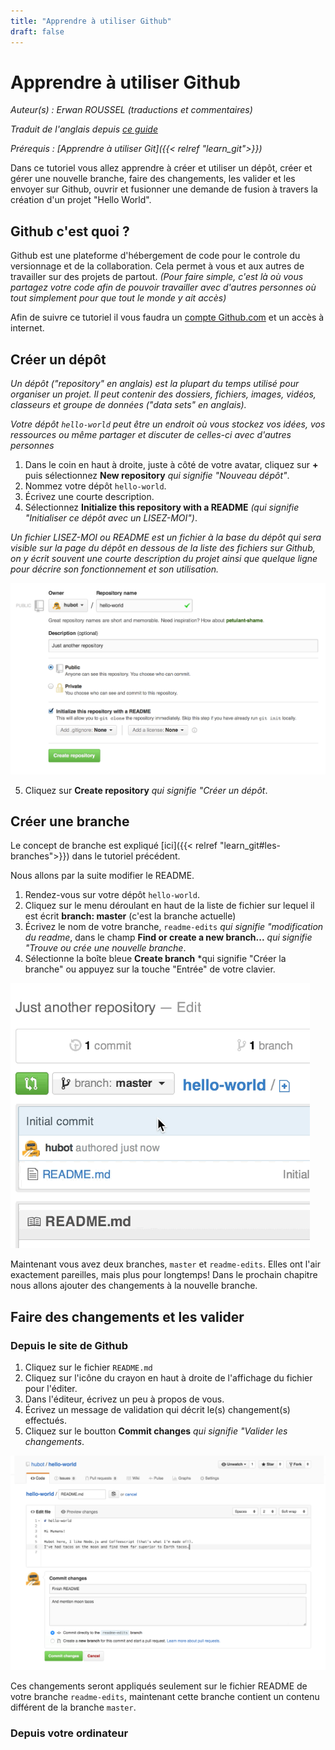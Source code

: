 ```yaml
---
title: "Apprendre à utiliser Github"
draft: false
---
```

# Apprendre à utiliser Github

*Auteur(s) : Erwan ROUSSEL (traductions et commentaires)*

*Traduit de l'anglais depuis [ce guide](https://guides.github.com/activities/hello-world/)*

*Prérequis : [Apprendre à utiliser Git]({{< relref "learn_git">}})*

Dans ce tutoriel vous allez apprendre à créer et utiliser un dépôt, créer et gérer une nouvelle branche, faire des changements, les valider et les envoyer sur Github, ouvrir et fusionner une demande de fusion à travers la création d'un projet "Hello World".

## Github c'est quoi ?

Github est une plateforme d'hébergement de code pour le controle du versionnage et de la collaboration. Cela permet à vous et aux autres de travailler sur des projets de partout. *(Pour faire simple, c'est là où vous partagez votre code afin de pouvoir travailler avec d'autres personnes où tout simplement pour que tout le monde y ait accès)*

Afin de suivre ce tutoriel il vous faudra un [compte Github.com](https://github.com) et un accès à internet.

## Créer un dépôt

*Un dépôt ("repository" en anglais) est la plupart du temps utilisé pour organiser un projet. Il peut contenir des dossiers, fichiers, images, vidéos, classeurs et groupe de données ("data sets" en anglais).*

*Votre dépôt `hello-world` peut être un endroit où vous stockez vos idées, vos ressources ou même partager et discuter de celles-ci avec d'autres personnes*

1. Dans le coin en haut à droite, juste à côté de votre avatar, cliquez sur **+** puis sélectionnez **New repository** *qui signifie "Nouveau dépôt"*.
2. Nommez votre dépôt `hello-world`.
3. Écrivez une courte description.
4. Sélectionnez **Initialize this repository with a README** *(qui signifie "Initialiser ce dépôt avec un LISEZ-MOI")*.

*Un fichier LISEZ-MOI ou README est un fichier à la base du dépôt qui sera visible sur la page du dépôt en dessous de la liste des fichiers sur Github, on y écrit souvent une courte description du projet ainsi que quelque ligne pour décrire son fonctionnement et son utilisation.*

![Créer un dépôt](/images/github_create-new-repo.png)

5. Cliquez sur **Create repository** *qui signifie "Créer un dépôt*.

## Créer une branche

Le concept de branche est expliqué [ici]({{< relref "learn_git#les-branches">}}) dans le tutoriel précédent.

Nous allons par la suite modifier le README.

1. Rendez-vous sur votre dépôt `hello-world`.
2. Cliquez sur le menu déroulant en haut de la liste de fichier sur lequel il est écrit **branch: master** (c'est la branche actuelle)
3. Écrivez le nom de votre branche, `readme-edits` *qui signifie "modification du readme*, dans le champ **Find or create a new branch...** *qui signifie "Trouve ou crée une nouvelle branche*.
4. Sélectionne la boîte bleue **Create branch** *qui signifie "Créer la branche" ou appuyez sur la touche "Entrée" de votre clavier.

![Créer une branche](/images/github_readme-edits.gif)

Maintenant vous avez deux branches, `master` et `readme-edits`. Elles ont l'air exactement pareilles, mais plus pour longtemps! Dans le prochain chapitre nous allons ajouter des changements à la nouvelle branche.

## Faire des changements et les valider

### Depuis le site de Github

1. Cliquez sur le fichier `README.md`
2. Cliquez sur l'icône du crayon en haut à droite de l'affichage du fichier pour l'éditer.
3. Dans l'éditeur, écrivez un peu à propos de vous.
4. Écrivez un message de validation qui décrit le(s) changement(s) effectués.
5. Cliquez sur le boutton **Commit changes** *qui signifie "Valider les changements*.

![Valider les changements](/images/github_commit.png)

Ces changements seront appliqués seulement sur le fichier README de votre branche `readme-edits`, maintenant cette branche contient un contenu différent de la branche `master`.

### Depuis votre ordinateur